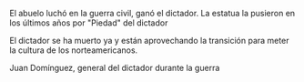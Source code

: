 El abuelo luchó en la guerra civil, ganó el dictador.
La estatua la pusieron en los últimos años por "Piedad" del dictador

El dictador se ha muerto ya y están aprovechando la transición para meter la cultura de los norteamericanos.

Juan Domínguez, general del dictador durante la guerra